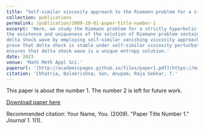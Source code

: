```yaml
---
title: "Self-similar viscosity approach to the Riemann problem for a strictly hyperbolic system of conservation laws"
collection: publications
permalink: /publication/2009-10-01-paper-title-number-1
excerpt: 'Here, we study the Riemann problem for a strictly hyperbolic system of conservation laws, which occurs in gas dynamics and nonlinear elasticity. We establish
the existence and uniqueness of the solution of Riemann problem containing
delta shock wave by employing self-similar vanishing viscosity approach. We
prove that delta shock is stable under self-similar viscosity perturbation, which
ensures that delta shock wave is a unique entropy solution.'
date: 2023
venue: 'Math Meth Appl Sci.'
paperurl: '[http://academicpages.github.io/files/paper1.pdf](https://mathscinet.ams.org/mathscinet/author?authorId=1207727)'
citation: 'Chhatria, Balakrishna; Sen, Anupam; Raja Sekhar, T.'
---
```

This paper is about the number 1. The number 2 is left for future work.

[Download paper here](http://academicpages.github.io/files/paper1.pdf)

Recommended citation: Your Name, You. (2009). "Paper Title Number 1." <i>Journal 1</i>. 1(1).
